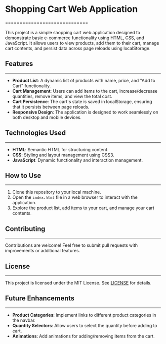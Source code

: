 # Shopping Cart Web Application
=============================

This project is a simple shopping cart web application designed to demonstrate basic e-commerce functionality using HTML, CSS, and JavaScript. It allows users to view products, add them to their cart, manage cart contents, and persist data across page reloads using localStorage.

## Features
------------

- **Product List**: A dynamic list of products with name, price, and "Add to Cart" functionality.
- **Cart Management**: Users can add items to the cart, increase/decrease quantities, remove items, and view the total cost.
- **Cart Persistence**: The cart's state is saved in localStorage, ensuring that it persists between page reloads.
- **Responsive Design**: The application is designed to work seamlessly on both desktop and mobile devices.

## Technologies Used
--------------------

- **HTML**: Semantic HTML for structuring content.
- **CSS**: Styling and layout management using CSS3.
- **JavaScript**: Dynamic functionality and interaction management.

## How to Use
--------------

1. Clone this repository to your local machine.
2. Open the `index.html` file in a web browser to interact with the application.
3. Explore the product list, add items to your cart, and manage your cart contents.

## Contributing
------------

Contributions are welcome! Feel free to submit pull requests with improvements or additional features.

## License
-------

This project is licensed under the MIT License. See [LICENSE](LICENSE) for details.

## Future Enhancements
--------------------

- **Product Categories**: Implement links to different product categories in the navbar.
- **Quantity Selectors**: Allow users to select the quantity before adding to cart.
- **Animations**: Add animations for adding/removing items from the cart.
